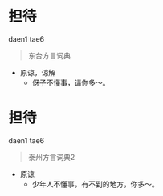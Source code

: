 # 担待
daen1 tae6
> 东台方言词典
- 原谅，谅解
  - 伢子不懂事，请你多～。

# 担待
daen1 tae6
> 泰州方言词典2
- 原谅
  - 少年人不懂事，有不到的地方，你多～。
